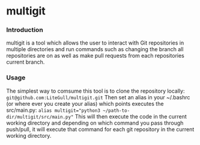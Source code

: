 # multigit

### Introduction

multigit is a tool which allows the user to interact with Git repositories in multiple directories and run commands
such as changing the branch all repositories are on as well as make pull requests from each repositories current branch.

### Usage

The simplest way to comsume this tool is to clone the repository locally:
```git@github.com:LiteGull/multigit.git```
Then set an alias in your ~/.bashrc (or where ever you create your alias) which points executes the src/main.py:
```alias multigit="python3 ~/path-to-dir/multigit/src/main.py"```
This will then execute the code in the current working directory and depending on which command you pass through push/pull, it will execute that command for each git repository in the current working directory.
